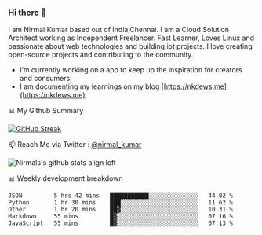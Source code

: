 ### Hi there 👋

 I am Nirmal Kumar based out of India,Chennai. I am a Cloud Solution Architect working as Independent Freelancer. Fast Learner, Loves Linux and passionate about web technologies and building iot projects. I love creating open-source projects and contributing to the community.

- I’m currently working on a app to keep up the inspiration for creators and consumers.
- I am documenting my learnings on my blog [https://nkdews.me](https://nkdews.me)


📊 My Github Summary

[![GitHub Streak](https://github-readme-streak-stats.herokuapp.com?user=nk-gears&theme=dark&hide_border=true&date_format=M%20j%5B%2C%20Y%5D)](https://git.io/streak-stats)


📫 Reach Me via  Twitter : [@nirmal_kumar](https://twitter.com/nirmal_kumar)

![Nirmals's github stats align left](https://github-readme-stats.vercel.app/api?username=nk-gears&show_icons=true)


📊 Weekly development breakdown

<!--START_SECTION:waka-->
```text
JSON         5 hrs 42 mins   ███████████░░░░░░░░░░░░░░   44.02 % 
Python       1 hr 30 mins    ███░░░░░░░░░░░░░░░░░░░░░░   11.62 % 
Other        1 hr 20 mins    ██▓░░░░░░░░░░░░░░░░░░░░░░   10.31 % 
Markdown     55 mins         █▓░░░░░░░░░░░░░░░░░░░░░░░   07.16 % 
JavaScript   55 mins         █▓░░░░░░░░░░░░░░░░░░░░░░░   07.13 % 
```
<!--END_SECTION:waka-->


